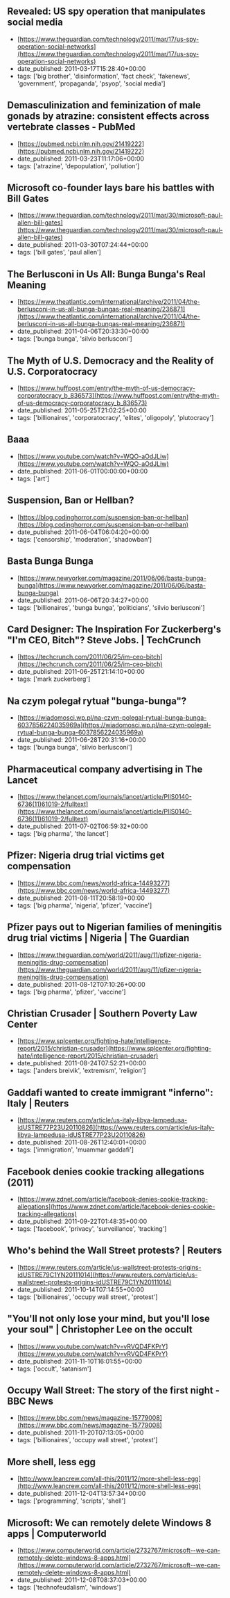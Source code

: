  ## Revealed: US spy operation that manipulates social media
 - [https://www.theguardian.com/technology/2011/mar/17/us-spy-operation-social-networks](https://www.theguardian.com/technology/2011/mar/17/us-spy-operation-social-networks)
 - date_published: 2011-03-17T15:28:40+00:00
 - tags: ['big brother', 'disinformation', 'fact check', 'fakenews', 'government', 'propaganda', 'psyop', 'social media']

 ## Demasculinization and feminization of male gonads by atrazine: consistent effects across vertebrate classes - PubMed
 - [https://pubmed.ncbi.nlm.nih.gov/21419222](https://pubmed.ncbi.nlm.nih.gov/21419222)
 - date_published: 2011-03-23T11:17:06+00:00
 - tags: ['atrazine', 'depopulation', 'pollution']

 ## Microsoft co-founder lays bare his battles with Bill Gates
 - [https://www.theguardian.com/technology/2011/mar/30/microsoft-paul-allen-bill-gates](https://www.theguardian.com/technology/2011/mar/30/microsoft-paul-allen-bill-gates)
 - date_published: 2011-03-30T07:24:44+00:00
 - tags: ['bill gates', 'paul allen']

 ## The Berlusconi in Us All: Bunga Bunga's Real Meaning
 - [https://www.theatlantic.com/international/archive/2011/04/the-berlusconi-in-us-all-bunga-bungas-real-meaning/236871](https://www.theatlantic.com/international/archive/2011/04/the-berlusconi-in-us-all-bunga-bungas-real-meaning/236871)
 - date_published: 2011-04-06T20:33:30+00:00
 - tags: ['bunga bunga', 'silvio berlusconi']

 ## The Myth of U.S. Democracy and the Reality of U.S. Corporatocracy
 - [https://www.huffpost.com/entry/the-myth-of-us-democracy-corporatocracy_b_836573](https://www.huffpost.com/entry/the-myth-of-us-democracy-corporatocracy_b_836573)
 - date_published: 2011-05-25T21:02:25+00:00
 - tags: ['billionaires', 'corporatocracy', 'elites', 'oligopoly', 'plutocracy']

 ## Baaa
 - [https://www.youtube.com/watch?v=WQO-aOdJLiw](https://www.youtube.com/watch?v=WQO-aOdJLiw)
 - date_published: 2011-06-01T00:00:00+00:00
 - tags: ['art']

 ## Suspension, Ban or Hellban?
 - [https://blog.codinghorror.com/suspension-ban-or-hellban](https://blog.codinghorror.com/suspension-ban-or-hellban)
 - date_published: 2011-06-04T06:04:20+00:00
 - tags: ['censorship', 'moderation', 'shadowban']

 ## Basta Bunga Bunga
 - [https://www.newyorker.com/magazine/2011/06/06/basta-bunga-bunga](https://www.newyorker.com/magazine/2011/06/06/basta-bunga-bunga)
 - date_published: 2011-06-06T20:34:27+00:00
 - tags: ['billionaires', 'bunga bunga', 'politicians', 'silvio berlusconi']

 ## Card Designer: The Inspiration For Zuckerberg's "I'm CEO, Bitch"? Steve Jobs. | TechCrunch
 - [https://techcrunch.com/2011/06/25/im-ceo-bitch](https://techcrunch.com/2011/06/25/im-ceo-bitch)
 - date_published: 2011-06-25T21:14:10+00:00
 - tags: ['mark zuckerberg']

 ## Na czym polegał rytuał "bunga-bunga"?
 - [https://wiadomosci.wp.pl/na-czym-polegal-rytual-bunga-bunga-6037856224035969a](https://wiadomosci.wp.pl/na-czym-polegal-rytual-bunga-bunga-6037856224035969a)
 - date_published: 2011-06-28T20:31:16+00:00
 - tags: ['bunga bunga', 'silvio berlusconi']

 ## Pharmaceutical company advertising in The Lancet
 - [https://www.thelancet.com/journals/lancet/article/PIIS0140-6736(11)61019-2/fulltext](https://www.thelancet.com/journals/lancet/article/PIIS0140-6736(11)61019-2/fulltext)
 - date_published: 2011-07-02T06:59:32+00:00
 - tags: ['big pharma', 'the lancet']

 ## Pfizer: Nigeria drug trial victims get compensation
 - [https://www.bbc.com/news/world-africa-14493277](https://www.bbc.com/news/world-africa-14493277)
 - date_published: 2011-08-11T20:58:19+00:00
 - tags: ['big pharma', 'nigeria', 'pfizer', 'vaccine']

 ## Pfizer pays out to Nigerian families of meningitis drug trial victims | Nigeria | The Guardian
 - [https://www.theguardian.com/world/2011/aug/11/pfizer-nigeria-meningitis-drug-compensation](https://www.theguardian.com/world/2011/aug/11/pfizer-nigeria-meningitis-drug-compensation)
 - date_published: 2011-08-12T07:10:26+00:00
 - tags: ['big pharma', 'pfizer', 'vaccine']

 ## Christian Crusader | Southern Poverty Law Center
 - [https://www.splcenter.org/fighting-hate/intelligence-report/2015/christian-crusader](https://www.splcenter.org/fighting-hate/intelligence-report/2015/christian-crusader)
 - date_published: 2011-08-24T07:52:21+00:00
 - tags: ['anders breivik', 'extremism', 'religion']

 ## Gaddafi wanted to create immigrant "inferno": Italy | Reuters
 - [https://www.reuters.com/article/us-italy-libya-lampedusa-idUSTRE77P23U20110826](https://www.reuters.com/article/us-italy-libya-lampedusa-idUSTRE77P23U20110826)
 - date_published: 2011-08-26T12:40:01+00:00
 - tags: ['immigration', 'muammar gaddafi']

 ## Facebook denies cookie tracking allegations (2011)
 - [https://www.zdnet.com/article/facebook-denies-cookie-tracking-allegations](https://www.zdnet.com/article/facebook-denies-cookie-tracking-allegations)
 - date_published: 2011-09-22T01:48:35+00:00
 - tags: ['facebook', 'privacy', 'surveillance', 'tracking']

 ## Who's behind the Wall Street protests? | Reuters
 - [https://www.reuters.com/article/us-wallstreet-protests-origins-idUSTRE79C1YN20111014](https://www.reuters.com/article/us-wallstreet-protests-origins-idUSTRE79C1YN20111014)
 - date_published: 2011-10-14T07:14:55+00:00
 - tags: ['billionaires', 'occupy wall street', 'protest']

 ## "You'll not only lose your mind, but you'll lose your soul" | Christopher Lee on the occult
 - [https://www.youtube.com/watch?v=vRVQD4FKPrY](https://www.youtube.com/watch?v=vRVQD4FKPrY)
 - date_published: 2011-11-10T16:01:55+00:00
 - tags: ['occult', 'satanism']

 ## Occupy Wall Street: The story of the first night - BBC News
 - [https://www.bbc.com/news/magazine-15779008](https://www.bbc.com/news/magazine-15779008)
 - date_published: 2011-11-20T07:13:05+00:00
 - tags: ['billionaires', 'occupy wall street', 'protest']

 ## More shell, less egg
 - [http://www.leancrew.com/all-this/2011/12/more-shell-less-egg](http://www.leancrew.com/all-this/2011/12/more-shell-less-egg)
 - date_published: 2011-12-04T13:57:34+00:00
 - tags: ['programming', 'scripts', 'shell']

 ## Microsoft: We can remotely delete Windows 8 apps | Computerworld
 - [https://www.computerworld.com/article/2732767/microsoft--we-can-remotely-delete-windows-8-apps.html](https://www.computerworld.com/article/2732767/microsoft--we-can-remotely-delete-windows-8-apps.html)
 - date_published: 2011-12-08T08:37:03+00:00
 - tags: ['technofeudalism', 'windows']

